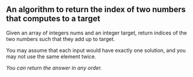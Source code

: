 <h2>An algorithm to return the index of two numbers that computes to a target</h2>
<p>Given an array of integers nums and an integer target, return indices of the two numbers such that they add up to target.</p>
<p>You may assume that each input would have exactly one solution, and you may not use the same element twice.</p>
<p><i>You can return the answer in any order.</i></p>
